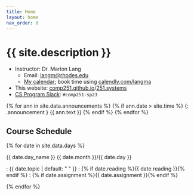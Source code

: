 ```yaml
---
title: Home
layout: home
nav_order: 0
---
```


# {{ site.description }}

* Instructor: Dr. Marion Lang
  * Email: [langm@rhodes.edu](mailto:langm@rhodes.edu)
  * [My calendar](https://tinyr.us/lang-cal); book time
    using [calendly.com/langma](https://calendly.com/lang-cal)
* This website: [comp251.github.io](https://comp251.github.io)/[251.systems](http://251.systems)
* [CS Program Slack](https://rhodes-cs.slack.com): `#comp251-sp23`

{% for ann in site.data.announcements %}
{% if ann.date > site.time %}
{: .announcement }
{{ ann.text }}
{% endif %}
{% endfor %}

## Course Schedule

<div class="module" markdown="1">

{% for date in site.data.days %}

{{ date.day_name }} {{ date.month }}/{{ date.day }}

: {{ date.topic | default: "&nbsp;" }}
  : {% if date.reading %}{{ date.reading }}{% endif %}
  : {% if date.assignment %}{{ date.assignment }}{% endif %}

{% endfor %}

</div>
